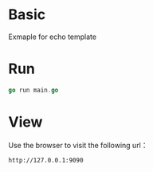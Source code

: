 # Basic
Exmaple for echo template

# Run
```go
go run main.go
```

# View
Use the browser to visit the following url：
```
http://127.0.0.1:9090
```

